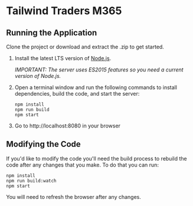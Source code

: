 # Tailwind Traders M365


## Running the Application

Clone the project or download and extract the .zip to get started. 

1. Install the latest LTS version of [Node.js](https://nodejs.org). 

    *IMPORTANT: The server uses ES2015 features so you need a current version of Node.js.*

1. Open a terminal window and run the following commands to install dependencies, build the code, and start the server:

    ```
    npm install
    npm run build
    npm start
    ```

1. Go to http://localhost:8080 in your browser 

## Modifying the Code

If you'd like to modify the code you'll need the build process to rebuild the code after any changes that you make. To do that you can run:

```
npm install
npm run build:watch
npm start
```

You will need to refresh the browser after any changes.

